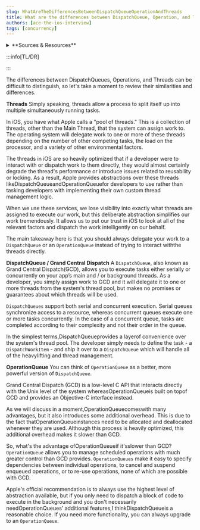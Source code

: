 ```yaml
---
slug: WhatAreTheDifferencesBetweenDispatchQueueOperationAndThreads
title: What are the differences between DispatchQueue, Operation, and Threads?
authors: [ace-the-ios-interview]
tags: [concurrency]
---
```


<details>
  <summary>**Sources & Resources**</summary>

  **Main Source:** [Ace the iOS Interview](https://aryamansharda.gumroad.com/l/tcvck)

  **Additional Sources:**

  **Further Reading:**

</details>

:::info[TL/DR]

:::

The differences between DispatchQueues, Operations, and Threads can be difficult to distinguish, so let's take a moment to review their similarities and differences.

**Threads**
Simply speaking, threads allow a process to split itself up into multiple simultaneously running tasks.

In iOS, you have what Apple calls a "pool of threads." This is a collection of threads, other than the Main Thread, that the system can assign work to. The operating system will delegate work to one or more of these threads depending on the number of other competing tasks, the load on the processor, and a variety of other environmental factors.

The threads in iOS are so heavily optimized that if a developer were to interact with or dispatch work to them directly, they would almost certainly degrade the thread's performance or introduce issues related to reusability or locking. As a result, Apple provides abstractions over these threads likeDispatchQueueandOperationQueuefor developers to use rather than tasking developers with implementing their own custom thread management logic.

When we use these services, we lose visibility into exactly what threads are assigned to execute our work, but this deliberate abstraction simplifies our work tremendously. It allows us to put our trust in iOS to look at all of the relevant factors and dispatch the work intelligently on our behalf.

The main takeaway here is that you should always delegate your work to a `DispatchQueue` or an `OperationQueue` instead of trying to interact withthe threads directly.

**DispatchQueue / Grand Central Dispatch**
A `DispatchQueue`, also known as Grand Central Dispatch(GCD), allows you to execute tasks either serially or concurrently on your app’s main and / or background threads. As a developer, you simply assign work to GCD and it will delegate it to one or more threads from the system's thread pool, but makes no promises or guarantees about which threads will be used.

`DispatchQueues` support both serial and concurrent execution. Serial queues synchronize access to a resource, whereas concurrent queues execute one or more tasks concurrently. In the case of a concurrent queue, tasks are completed according to their complexity and not their order in the queue.

In the simplest terms,DispatchQueueprovides a layerof convenience over the system's thread pool. The developer simply needs to define the task - a `DispatchWorkItem` - and ship it over to a `DispatchQueue` which will handle all of the heavylifting and thread management.

**OperationQueue**
You can think of `OperationQueue` as a better, more powerful version of `DispatchQueue`.

Grand Central Dispatch (GCD) is a low-level C API that interacts directly with the Unix level of the system whereasOperationQueueis built on topof GCD and provides an Objective-C interface instead.

As we will discuss in a moment,OperationQueuecomeswith many advantages, but it also introduces some additional overhead. This is due to the fact thatOperationQueueinstances need to be allocated and deallocated whenever they are used. Although this process is heavily optimized, this additional overhead makes it slower than GCD.

So, what's the advantage ofOperationQueueif it'sslower than GCD?`OperationQueue` allows you to manage scheduled operations with much greater control than GCD provides. `OperationQueues` make it easy to specify dependencies between individual operations, to cancel and suspend enqueued operations, or to re-use operations, none of which are possible with GCD.

Apple's official recommendation is to always use the highest level of abstraction available, but if you only need to dispatch a block of code to execute in the background and you don't necessarily needOperationQueues’ additional features,I thinkDispatchQueueis a reasonable choice. If you need more functionality, you can always upgrade to an `OperationQueue`.
